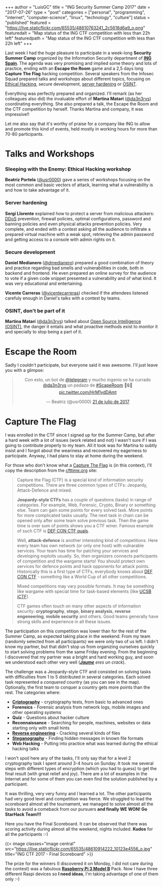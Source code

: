 +++
author = "LuisGC"
title = "ING Security Summer Camp 2017"
date = "2017-07-26"
type = "post"
categories = ["personal", "programming", "internet", "computer-science", "linux", "technology", "culture"]
status = "published"
featured = "https://live.staticflickr.com/65535/48610763241_2c5618d6a9_o.png"
featuredalt = "Map status of the ING CTF competition with less than 22h left"
featuredpath = "Map status of the ING CTF competition with less than 22h left"
+++

Last week I had the huge pleasure to participate in a week-long **Security Summer Camp** organized by the Information Security department of [**ING Spain**](https://www.ing.es/). The agenda was very promising and implied some theory and lots of practice, ending with an **Escape the Room** game and a 2,5 days long **Capture The Flag** hacking competition. Several speakers from the Infosec Squad prepared talks and workshops about different topics, focusing on [Ethical Hacking](https://en.wikipedia.org/wiki/Hacker_ethic), secure development, [server hardening](http://www.linuxjournal.com/content/server-hardening) or [OSINT](https://en.wikipedia.org/wiki/Open-source_intelligence).

Everything was perfectly prepared and organized. I'll remark (as her colleagues also did) the invaluable effort of **Martina Matarí** ([@da3n3rys](https://twitter.com/da3n3rys)) coordinating everything. She also prepared a talk, the Escape the Room and the CTF competition by herself. Thanks Martina and company, it was impressive!!

Let me also say that it's worthy of praise for a company like ING to allow and promote this kind of events, held mostly in working hours for more than 70-80 participants.

# Talks and Workshops

### Sleeping with the Enemy: Ethical Hacking workshop

**Beatriz Portela** ([@usr0000](https://twitter.com/usr0000)) gave a series of workshops focusing on the most common and basic vectors of attack, learning what a vulnerability is and how to take advantage of it.

### Server hardening

**Sergi Llorente** explained how to protect a server from malicious attackers: [DDoS](https://en.wikipedia.org/wiki/Denial-of-service_attack) prevention, firewall policies, optimal configurations, password and banning policies and even physical attacks prevention policies. Very complete, and ended with a contest asking all the audience to infiltrate a prepared virtual machine with a weak spot, retrieving the admin password and getting access to a console with admin rights on it.

### Secure development

**Daniel Medianero** ([@dmedianero](https://twitter.com/dmedianero)) prepared a good combination of theory and practice regarding bad smells and vulnerabilities in code, both in backend and frontend. He even prepared an online survey for the audience to vote if a given code snippet presented a vulnerability and of what kind. It was very educational and entertaining.

**Vicente Carreras** ([@vicentecarreras](https://twitter.com/vicentecarreras)) checked if the attendees listened carefuly enough in Daniel's talks with a contest by teams.

### OSINT, don't be part of it

**Martina Matarí** ([@da3n3rys](https://twitter.com/da3n3rys)) talked about [Open Source Intelligence (OSINT)](https://en.wikipedia.org/wiki/Open-source_intelligence), the danger it entails and what proactive methods exist to monitor it and specially to stop being a part of it.

# Escape the Room

Sadly I couldn't participate, but everyone said it was awesome. I'll just leave you with a glimpse:

<center>
<blockquote class="twitter-tweet" data-lang="es"><p lang="es" dir="ltr">Con esto, un bot de <a href="https://twitter.com/telegram">@telegram</a> y mucho ingenio se ha currado <a href="https://twitter.com/da3n3rys">@da3n3rys</a> un pedazo de <a href="https://twitter.com/hashtag/ScapeRoom?src=hash">#ScapeRoom</a> 🔦🔒🔑 <a href="https://t.co/HrM1ydDAmt">pic.twitter.com/HrM1ydDAmt</a></p>&mdash; Beatriz (@usr0000) <a href="https://twitter.com/usr0000/status/888418392318898176">21 de julio de 2017</a></blockquote>
<script async src="//platform.twitter.com/widgets.js" charset="utf-8"></script>
</center>

# Capture The Flag

I was enrolled in the CTF since I signed up for the Summer Camp, but after a hard week with a lot of issues (work related and not) I wasn't sure if I was going to contribute properly to my team. All it took was for Martina to subtly insist and I forgot about the weariness and recovered my eagerness to participate. Anyway, I had plans to stay at home during the weekend.

For those who don't know what a [Capture The Flag](https://en.wikipedia.org/wiki/Capture_the_flag#Computer_security) is (in this context), I'll copy the description from the [cfttime.org](https://ctftime.org/ctf-wtf/) site:

<blockquote>Capture the Flag (CTF) is a special kind of information security competitions. There are three common types of CTFs: Jeopardy, Attack-Defence and mixed.

**Jeopardy-style CTFs** has a couple of questions (tasks) in range of categories. For example, Web, Forensic, Crypto, Binary or something else. Team can gain some points for every solved task. More points for more complicated tasks usually. The next task in chain can be opened only after some team solve previous task. Then the game time is over sum of points shows you a CTF winer. Famous example of such CTF is <a href="http://ctftime.org/ctf/1/">DEF CON CTF quals</a>.

Well, **attack-defence** is another interesting kind of competitions. Here every team has own network (or only one host) with vulnarable services. Your team has time for patching your services and developing exploits usually. So, then organizers connects participants of competition and the wargame starts! You should protect own services for defence points and hack opponents for attack points. Historically this is a first type of CTFs, everybody knows about <a href="http://ctftime.org/ctf/2/">DEF CON CTF</a> - something like a World Cup of all other competitions.

Mixed competitions may vary possible formats. It may be something like wargame with special time for task-based elements (like <a href="http://ctftime.org/ctf/5/">UCSB iCTF</a>).

CTF games often touch on many other aspects of information security: **cryptography**, **stego**, **binary analysis**, **reverse engeneering**, **mobile security** and others. Good teams generally have strong skills and experience in all these issues.
</blockquote>

The participation on this competition was lower than for the rest of the Summer Camp, as expected taking place in the weekend. From my team (randomly selected from all participants) we were only two of us left. I didn't know my partner, but that didn't stop us from organizing ourselves quickly to start solving problems from the same Friday evening. From the beginning I discovered that my partner was a bright and hard working guy, and soon we understood each other very well ([_**Jaume**_](https://twitter.com/Jaume_Salas) _eres un crack_).

The challenge was a Jeopardy-style CTF and consisted on solving tasks with difficulties from 1 to 5 distributed in several categories. Each solved task represented a _conquered_ country (as you can see in the map). Optionally, the first team to conquer a country gets more points than the rest. The categories where:

* [**Criptography**](https://en.wikipedia.org/wiki/Cryptography) - cryptography tests, from basic to advanced ones
* **Forensics** - Forensic analysis from network logs, mobile images and other operating systems
* **Quiz** - Questions about hacker culture
* **Reconnaissance** - Searching for people, machines, websites or data starting only with small hints
* [**Reverse engineering**](https://en.wikipedia.org/wiki/Reverse_engineering) - Cracking several kinds of files
* [**Steganography**](https://en.wikipedia.org/wiki/Steganalysis) - Finding hidden messages in known file formats
* **Web Hacking** - Putting into practice what was learned during the ethical hacking talks

I won't spoil here any of the tasks, I'll only say that for a level 2 cryptography task I spent around 3-4 hours on Sunday. It took me several steps with different types of encryption (which you had to guess) to get the final result (with great relief and joy). There are a lot of examples in the Internet and for some of them you can even find the solution published by a participant.

It was thrilling, very very funny and I learned a lot. The other participants had very good level and competition was fierce. We struggled to lead the scoreboard almost all the tournament, we managed to solve almost all the tasks to avoid a comeback from our pursuers **and finally WE WON! Go StarHack Team!!!**

Here you have the Final Scoreboard. It can be observed that there was scoring activity during almost all the weekend, nights included. **Kudos** for all the participants :-)

{{< image classes="image central" src="https://live.staticflickr.com/65535/48610914222_10123e4556_o.jpg" title="ING CTF 2017 - Final Scoreboard" >}}

The prize for the winners (I discovered it on Monday, I did not care during the contest) was a fabulous [**Raspberry Pi 3 Model B**](https://www.raspberrypi.org/products/raspberry-pi-3-model-b/) Pack. Now I have three different Raspi devices so **I need ideas**, I'm taking advantage of one of them only :-)
